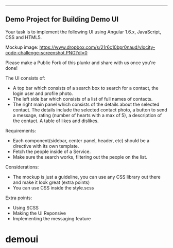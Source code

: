 -------------------------------------------------------------------------------------------------
Demo Project for Building Demo UI
-------------------------------------------------------------------------------------------------

Your task is to implement the following UI using Angular 1.6.x, JavaScript, CSS and HTML5.

Mockup image: https://www.dropbox.com/s/21r6c10bpr0naud/vlocity-code-challenge-screenshot.PNG?dl=0

Please make a Public Fork of this plunkr and share with us once you're done!

The UI consists of:
- A top bar which consists of a search box to search for a contact, 
  the login user and profile photo.
- The left side bar which consists of a list of full names of contacts.
- The right main panel which consists of the details about the selected contact. 
  The details include the selected contact photo, a button to send a message, 
  rating (number of hearts with a max of 5), a description of the contact. 
  A table of likes and dislikes.

Requirements:
- Each component(sidebar, center panel, header, etc) should be a directive with its own template.
- Fetch the people inside of a Service.
- Make sure the search works, filtering out the people on the list.


Considerations:
- The mockup is just a guideline, you can use any CSS library out there and make it look great (extra points)
- You can use CSS inside the style.scss

Extra points:
- Using SCSS
- Making the UI Reponsive
- Implementing the messaging feature


# demoui
